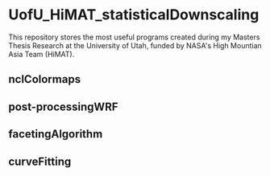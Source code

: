 # UofU_HiMAT_statisticalDownscaling
This repository stores the most useful programs created during my Masters Thesis Research at the University of Utah, funded by NASA's High Mountian Asia Team (HiMAT).

## nclColormaps

## post-processingWRF

## facetingAlgorithm

## curveFitting


